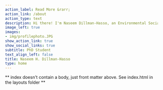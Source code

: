 ```yaml
---
action_label: Read More &rarr;
action_link: /about
action_type: text
description: Hi there! I'm Naseem Dillman-Hasso, an Environmental Social Sciences PhD student at [(the) Ohio State University](https://senr.osu.edu/graduate/environmental-social-sciences). I'm currently advised by [Dr. Robyn Wilson](https://senr.osu.edu/our-people/robyn-s-wilson) and [Dr. Nicole Sintov](https://senr.osu.edu/our-people/nicole-sintov). I'm particularly interested in collective action and sustainable behavior adoption around climate change. My interests outside of climate change research include open science/scholarship, stenography, and cycling.
image_left: true
images:
- img/profilephoto.JPG
show_action_link: true
show_social_links: true
subtitle: PhD Student
text_align_left: false
title: Naseem H. Dillman-Hasso
type: home
---
```


** index doesn't contain a body, just front matter above.
See index.html in the layouts folder **
